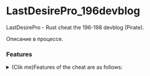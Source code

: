 # LastDesirePro_196devblog
LastDesirePro - Rust cheat the 196-198 devblog (Pirate). 

Описание в процессе.

### Features
<details>
<summary>(Clik me)Features of the cheat are as follows:</summary>
<br>
- ESP Players
  <br>
[+] Players
  <br>
[+] Distance
  <br>
[+] Held Items
<br>
</details>

